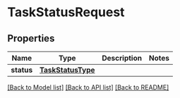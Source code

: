 # TaskStatusRequest


## Properties
Name | Type | Description | Notes
------------ | ------------- | ------------- | -------------
**status** | [**TaskStatusType**](TaskStatusType.md) |  | 

[[Back to Model list]](../README.md#documentation-for-models) [[Back to API list]](../README.md#documentation-for-api-endpoints) [[Back to README]](../README.md)


